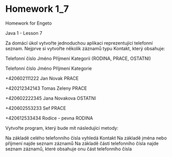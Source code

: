# Homework 1_7

Homework for Engeto

Java 1 - Lesson 7

Za domácí úkol vytvořte jednoduchou aplikaci reprezentující telefonní seznam. Nejprve si vytvořte několik záznamů typu Kontakt, který obsahuje:

Telefonní číslo
Jméno
Příjmení
Kategorii (RODINA, PRACE, OSTATNI)

Telefonní číslo	Jméno	Příjmení	Kategorie

+420602111222	Jan	Novak	PRACE

+420212342143	Tomas	Zeleny	PRACE

+420602222345	Jana	Novakova	OSTATNI

+420602553233	Sef		PRACE

+420612533434	Rodice - pevna		RODINA

Vytvořte program, který bude mít následující metody:

Na základě celého telefonního čísla vyhledá Kontakt
Na základě jména nebo příjmení najde seznam záznamů
Na základě části telefonního čísla najde seznam záznamů, které obsahuje onu část telefonního čísla
